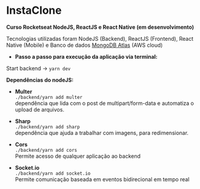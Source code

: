 # InstaClone

**Curso Rocketseat NodeJS, ReactJS e React Native (em desenvolvimento)**

Tecnologias utilizadas foram NodeJS (Backend), ReactJS (Frontend), React Native (Mobile) e Banco de dados [MongoDB Atlas](https://www.mongodb.com/cloud/atlas) (AWS cloud)

- **Passo a passo para execução da aplicação via terminal:**

Start backend -> `yarn dev`

**Dependências do nodeJS:**</br>

- **Multer**</br>
  `./backend/yarn add multer`</br>
  dependência que lida com o post de multipart/form-data e automatiza o upload de arquivos.</br>

- **Sharp**</br>
  `./backend/yarn add sharp`</br>
  dependência que ajuda a trabalhar com imagens, para redimensionar.</br>

- **Cors**</br>
  `./backend/yarn add cors`</br>
  Permite acesso de qualquer aplicação ao backend</br>

- **Socket.io**</br>
  `./backend/yarn add socket.io`</br>
  Permite comunicação baseada em eventos bidirecional em tempo real</br>
